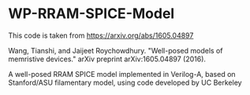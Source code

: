 # WP-RRAM-SPICE-Model
This code is taken from https://arxiv.org/abs/1605.04897

Wang, Tianshi, and Jaijeet Roychowdhury. "Well-posed models of memristive devices." arXiv preprint arXiv:1605.04897 (2016).

A well-posed RRAM SPICE model implemented in Verilog-A, based on Stanford/ASU filamentary model, using code developed by UC Berkeley
